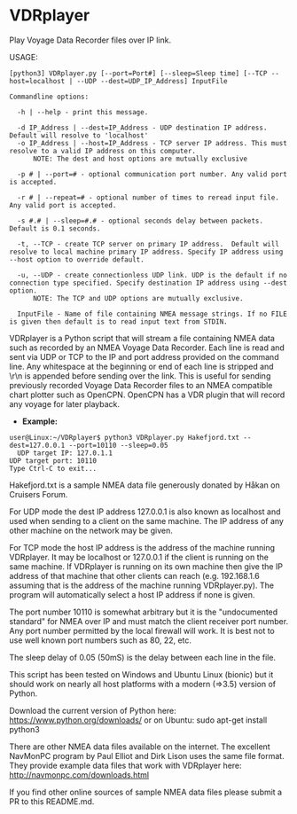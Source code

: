# VDRplayer
Play Voyage Data Recorder files over IP link.

USAGE:
```
[python3] VDRplayer.py [--port=Port#] [--sleep=Sleep time] [--TCP --host=localhost | --UDP --dest=UDP_IP_Address] InputFile

Commandline options:

  -h | --help - print this message.

  -d IP_Address | --dest=IP_Address - UDP destination IP address. Default will resolve to 'localhost'
  -o IP_Address | --host=IP_Address - TCP server IP address. This must resolve to a valid IP address on this computer.
      NOTE: The dest and host options are mutually exclusive

  -p # | --port=# - optional communication port number. Any valid port is accepted.

  -r # | --repeat=# - optional number of times to reread input file. Any valid port is accepted.

  -s #.# | --sleep=#.# - optional seconds delay between packets. Default is 0.1 seconds.

  -t, --TCP - create TCP server on primary IP address.  Default will resolve to local machine primary IP address. Specify IP address using --host option to override default.

  -u, --UDP - create connectionless UDP link. UDP is the default if no connection type specified. Specify destination IP address using --dest option.
      NOTE: The TCP and UDP options are mutually exclusive.

  InputFile - Name of file containing NMEA message strings. If no FILE is given then default is to read input text from STDIN.
```

VDRplayer is a Python script that will stream a file containing NMEA data such as recorded by an NMEA Voyage Data Recorder. Each line is read and sent via UDP or TCP to the IP and port address provided on the command line. Any whitespace at the beginning or end of each line is stripped and \r\n is appended before sending over the link. This is useful for sending previously recorded Voyage Data Recorder files to an NMEA compatible chart plotter such as OpenCPN.  OpenCPN has a VDR plugin that will record any voyage for later playback.

* **Example:**

```
user@Linux:~/VDRplayer$ python3 VDRplayer.py Hakefjord.txt --dest=127.0.0.1 --port=10110 --sleep=0.05
  UDP target IP: 127.0.1.1
UDP target port: 10110
Type Ctrl-C to exit...
```

Hakefjord.txt is a sample NMEA data file generously donated by Håkan on Cruisers Forum.

For UDP mode the dest IP address 127.0.0.1 is also known as localhost and used when sending to a client on the same machine. The IP address of any other machine on the network may be given.

For TCP mode the host IP address is the address of the machine running VDRplayer. It may be localhost or 127.0.0.1 if the client is running on the same machine. If VDRplayer is running on its own machine then give the IP address of that machine that other clients can reach (e.g. 192.168.1.6 assuming that is the address of the machine running VDRplayer.py). The program will automatically select a host IP address if none is given.

The port number 10110 is somewhat arbitrary but it is the "undocumented standard" for NMEA over IP and must match the client receiver port number. Any port number permitted by the local firewall will work. It is best not to use well known port numbers such as 80, 22, etc.

The sleep delay of 0.05 (50mS) is the delay between each line in the file.

This script has been tested on Windows and Ubuntu Linux (bionic) but it should work on nearly all host platforms with a modern (=>3.5) version of Python.

Download the current version of Python here: https://www.python.org/downloads/ or on Ubuntu: sudo apt-get install python3

There are other NMEA data files available on the internet.  The excellent NavMonPC program by Paul Elliot and Dirk Lison uses the same file format.  They provide example data files that work with VDRplayer here: http://navmonpc.com/downloads.html

If you find other online sources of sample NMEA data files please submit a PR to this README.md.
